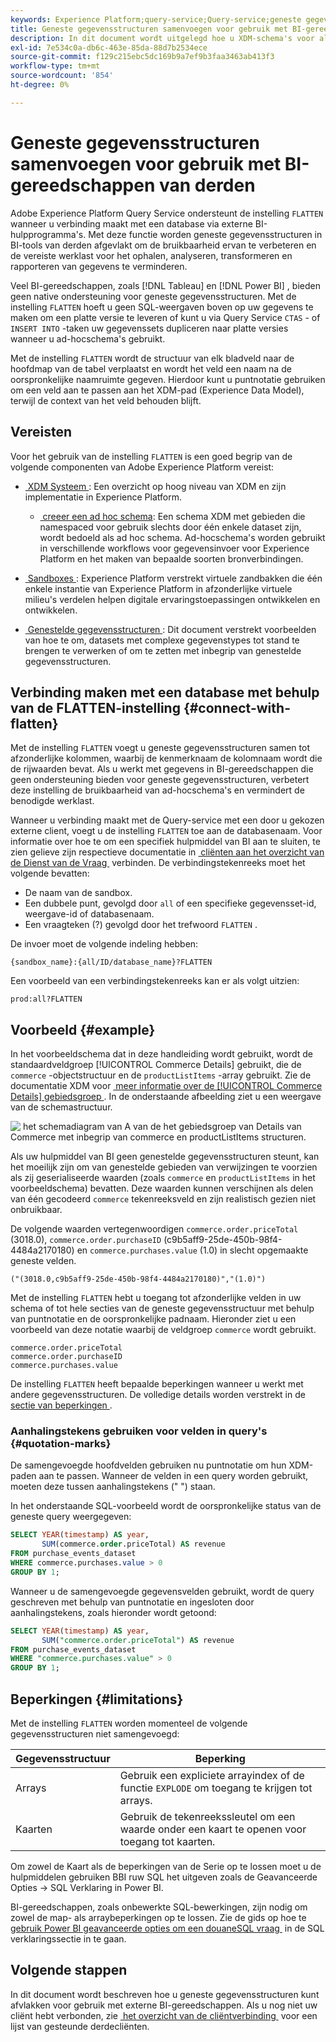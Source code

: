 ```yaml
---
keywords: Experience Platform;query-service;Query-service;geneste gegevensstructuren;geneste gegevens;afvlakken;geneste gegevens samenvoegen; samenvoegen;
title: Geneste gegevensstructuren samenvoegen voor gebruik met BI-gereedschappen
description: In dit document wordt uitgelegd hoe u XDM-schema's voor alle tabellen en weergaven tijdens een sessie afvlakt wanneer u BI-gereedschappen van derden gebruikt met Query Service.
exl-id: 7e534c0a-db6c-463e-85da-88d7b2534ece
source-git-commit: f129c215ebc5dc169b9a7ef9b3faa3463ab413f3
workflow-type: tm+mt
source-wordcount: '854'
ht-degree: 0%

---
```


# Geneste gegevensstructuren samenvoegen voor gebruik met BI-gereedschappen van derden

Adobe Experience Platform Query Service ondersteunt de instelling `FLATTEN` wanneer u verbinding maakt met een database via externe BI-hulpprogramma&#39;s. Met deze functie worden geneste gegevensstructuren in BI-tools van derden afgevlakt om de bruikbaarheid ervan te verbeteren en de vereiste werklast voor het ophalen, analyseren, transformeren en rapporteren van gegevens te verminderen.

Veel BI-gereedschappen, zoals [!DNL Tableau] en [!DNL Power BI] , bieden geen native ondersteuning voor geneste gegevensstructuren. Met de instelling `FLATTEN` hoeft u geen SQL-weergaven boven op uw gegevens te maken om een platte versie te leveren of kunt u via Query Service `CTAS` - of `INSERT INTO` -taken uw gegevenssets dupliceren naar platte versies wanneer u ad-hocschema&#39;s gebruikt.

Met de instelling `FLATTEN` wordt de structuur van elk bladveld naar de hoofdmap van de tabel verplaatst en wordt het veld een naam na de oorspronkelijke naamruimte gegeven. Hierdoor kunt u puntnotatie gebruiken om een veld aan te passen aan het XDM-pad (Experience Data Model), terwijl de context van het veld behouden blijft.

## Vereisten

Voor het gebruik van de instelling `FLATTEN` is een goed begrip van de volgende componenten van Adobe Experience Platform vereist:

* [&#x200B; XDM Systeem &#x200B;](../../xdm/home.md): Een overzicht op hoog niveau van XDM en zijn implementatie in Experience Platform.

   * [&#x200B; creeer een ad hoc schema &#x200B;](../../xdm/tutorials/ad-hoc.md): Een schema XDM met gebieden die namespaced voor gebruik slechts door één enkele dataset zijn, wordt bedoeld als ad hoc schema. Ad-hocschema&#39;s worden gebruikt in verschillende workflows voor gegevensinvoer voor Experience Platform en het maken van bepaalde soorten bronverbindingen.

* [&#x200B; Sandboxes &#x200B;](../../sandboxes/home.md): Experience Platform verstrekt virtuele zandbakken die één enkele instantie van Experience Platform in afzonderlijke virtuele milieu&#39;s verdelen helpen digitale ervaringstoepassingen ontwikkelen en ontwikkelen.

* [&#x200B; Genestelde gegevensstructuren &#x200B;](./nested-data-structures.md): Dit document verstrekt voorbeelden van hoe te om, datasets met complexe gegevenstypes tot stand te brengen te verwerken of om te zetten met inbegrip van genestelde gegevensstructuren.

## Verbinding maken met een database met behulp van de FLATTEN-instelling {#connect-with-flatten}

Met de instelling `FLATTEN` voegt u geneste gegevensstructuren samen tot afzonderlijke kolommen, waarbij de kenmerknaam de kolomnaam wordt die de rijwaarden bevat. Als u werkt met gegevens in BI-gereedschappen die geen ondersteuning bieden voor geneste gegevensstructuren, verbetert deze instelling de bruikbaarheid van ad-hocschema&#39;s en vermindert de benodigde werklast.

Wanneer u verbinding maakt met de Query-service met een door u gekozen externe client, voegt u de instelling `FLATTEN` toe aan de databasenaam. Voor informatie over hoe te om een specifiek hulpmiddel van BI aan te sluiten, te zien gelieve zijn respectieve documentatie in [&#x200B; cliënten aan het overzicht van de Dienst van de Vraag &#x200B;](../clients/overview.md) verbinden. De verbindingstekenreeks moet het volgende bevatten:

* De naam van de sandbox.
* Een dubbele punt, gevolgd door `all` of een specifieke gegevensset-id, weergave-id of databasenaam.
* Een vraagteken (?) gevolgd door het trefwoord `FLATTEN` .

De invoer moet de volgende indeling hebben:

```terminal
{sandbox_name}:{all/ID/database_name}?FLATTEN
```

Een voorbeeld van een verbindingstekenreeks kan er als volgt uitzien:

```terminal
prod:all?FLATTEN
```

## Voorbeeld {#example}

In het voorbeeldschema dat in deze handleiding wordt gebruikt, wordt de standaardveldgroep [!UICONTROL Commerce Details] gebruikt, die de `commerce` -objectstructuur en de `productListItems` -array gebruikt. Zie de documentatie XDM voor [&#x200B; meer informatie over de [!UICONTROL Commerce Details] gebiedsgroep &#x200B;](../../xdm/field-groups/event/commerce-details.md). In de onderstaande afbeelding ziet u een weergave van de schemastructuur.

![&#x200B; het schemadiagram van A van de het gebiedsgroep van Details van Commerce met inbegrip van `commerce` en `productListItems` structuren.](../images/key-concepts/commerce-details.png)

Als uw hulpmiddel van BI geen genestelde gegevensstructuren steunt, kan het moeilijk zijn om van genestelde gebieden van verwijzingen te voorzien als zij geserialiseerde waarden (zoals `commerce` en `productListItems` in het voorbeeldschema) bevatten. Deze waarden kunnen verschijnen als delen van één gecodeerd `commerce` tekenreeksveld en zijn realistisch gezien niet onbruikbaar.

De volgende waarden vertegenwoordigen `commerce.order.priceTotal` (3018.0), `commerce.order.purchaseID` (c9b5aff9-25de-450b-98f4-4484a2170180) en `commerce.purchases.value` (1.0) in slecht opgemaakte geneste velden.

```terminal
("(3018.0,c9b5aff9-25de-450b-98f4-4484a2170180)","(1.0)")
```

Met de instelling `FLATTEN` hebt u toegang tot afzonderlijke velden in uw schema of tot hele secties van de geneste gegevensstructuur met behulp van puntnotatie en de oorspronkelijke padnaam. Hieronder ziet u een voorbeeld van deze notatie waarbij de veldgroep `commerce` wordt gebruikt.

```terminal
commerce.order.priceTotal
commerce.order.purchaseID
commerce.purchases.value
```

De instelling `FLATTEN` heeft bepaalde beperkingen wanneer u werkt met andere gegevensstructuren. De volledige details worden verstrekt in de [&#x200B; sectie van beperkingen &#x200B;](#limitations).

### Aanhalingstekens gebruiken voor velden in query&#39;s {#quotation-marks}

De samengevoegde hoofdvelden gebruiken nu puntnotatie om hun XDM-paden aan te passen. Wanneer de velden in een query worden gebruikt, moeten deze tussen aanhalingstekens (&quot; &quot;) staan.

In het onderstaande SQL-voorbeeld wordt de oorspronkelijke status van de geneste query weergegeven:

```sql
SELECT YEAR(timestamp) AS year,
       SUM(commerce.order.priceTotal) AS revenue
FROM purchase_events_dataset
WHERE commerce.purchases.value > 0
GROUP BY 1;
```

Wanneer u de samengevoegde gegevensvelden gebruikt, wordt de query geschreven met behulp van puntnotatie en ingesloten door aanhalingstekens, zoals hieronder wordt getoond:

```sql
SELECT YEAR(timestamp) AS year,
       SUM("commerce.order.priceTotal") AS revenue
FROM purchase_events_dataset
WHERE "commerce.purchases.value" > 0
GROUP BY 1;
```

## Beperkingen {#limitations}

Met de instelling `FLATTEN` worden momenteel de volgende gegevensstructuren niet samengevoegd:

| Gegevensstructuur | Beperking |
|---|---|
| Arrays | Gebruik een expliciete arrayindex of de functie `EXPLODE` om toegang te krijgen tot arrays. |
| Kaarten | Gebruik de tekenreekssleutel om een waarde onder een kaart te openen voor toegang tot kaarten. |

Om zowel de Kaart als de beperkingen van de Serie op te lossen moet u de hulpmiddelen gebruiken BBI ruw SQL het uitgeven zoals de Geavanceerde Opties -> SQL Verklaring in Power BI.

BI-gereedschappen, zoals onbewerkte SQL-bewerkingen, zijn nodig om zowel de map- als arraybeperkingen op te lossen. Zie de gids op hoe te [&#x200B; gebruik Power BI geavanceerde opties om een douaneSQL vraag &#x200B;](../clients/power-bi.md#import-tables-using-custom-sql) in de SQL verklaringssectie in te gaan.

## Volgende stappen

In dit document wordt beschreven hoe u geneste gegevensstructuren kunt afvlakken voor gebruik met externe BI-gereedschappen. Als u nog niet uw cliënt hebt verbonden, zie [&#x200B; het overzicht van de cliëntverbinding &#x200B;](../clients/overview.md) voor een lijst van gesteunde derdecliënten.
